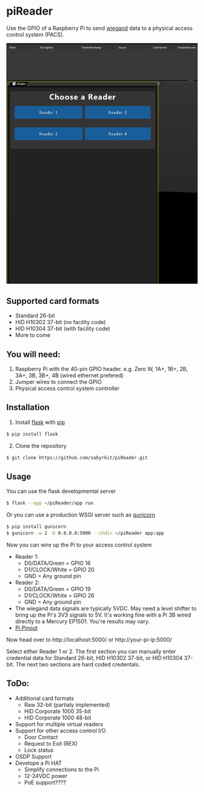 # piReader
Use the GPIO of a Raspberry Pi to send [wiegand](https://en.wikipedia.org/wiki/Wiegand_interface) data to a physical access control system (PACS).

![alt text](https://github.com/sabyrkit/piReader/blob/main/assets/piReader.gif?raw=true)

## Supported card formats

* Standard 26-bit
* HID H10302 37-bit (no facility code)
* HID H10304 37-bit (with facility code)
* More to come

## You will need:

1. Raspberry Pi with the 40-pin GPIO header. e.g. Zero W, 1A+, 1B+, 2B, 3A+, 3B, 3B+, 4B (wired ethernet prefered)
2. Jumper wires to connect the GPIO
3. Physical access control system controller

## Installation

1. Install [flask](https://flask.palletsprojects.com/en/2.2.x/) with [pip](https://docs.python.org/3/installing/index.html)
```bash
$ pip install flask
```
2. Clone the repository
```bash
$ git clone https://github.com/sabyrkit/piReader.git
```

## Usage

You can use the flask developmental server
```bash
$ flask --app ~/piReader/app run
```

Or you can use a production WSGI server such as [gunicorn](https://gunicorn.org/)
```bash
$ pip install gunicorn
$ gunicorn -w 2 -b 0.0.0.0:5000 --chdir ~/piReader app:app
```

Now you can wire up the Pi to your access control system
* Reader 1:
  * D0/DATA/Green = GPIO 16
  * D1/CLOCK/White = GPIO 20
  * GND = Any ground pin
* Reader 2:
  * D0/DATA/Green = GPIO 19
  * D1/CLOCK/White = GPIO 26
  * GND = Any ground pin
* The wiegand data signals are typically 5VDC. May need a level shifter to bring up the Pi's 3V3 signals to 5V. It's working fine with a Pi 3B wired directly to a Mercury EP1501. You're results may vary.
* [Pi Pinout](https://pinout.xyz/)

Now head over to http://localhost:5000/ or http://your-pi-ip:5000/

Select either Reader 1 or 2. The first section you can manually enter credential data for Standard 26-bit, HID H10302 37-bit, or HID H10304 37-bit. The next two sections are hard coded credentals.

## ToDo:

* Additional card formats
  * Raw 32-bit (partialy implemented)
  * HID Corporate 1000 35-bit
  * HID Corporate 1000 48-bit
* Support for multiple virtual readers
* Support for other access control I/O
  * Door Contact
  * Request to Exit (REX)
  * Lock status
* OSDP Support
* Develope a Pi HAT
  * Simplify connections to the Pi
  * 12-24VDC power
  * PoE support????
